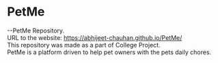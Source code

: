 # PetMe
--PetMe Repository.<br />
URL to the website: https://abhijeet-chauhan.github.io/PetMe/ <br/>
This repository was made as a part of College Project.<br/>
PetMe is a platform driven to help pet owners with the pets daily chores.

